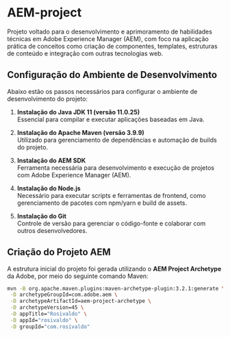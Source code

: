 # AEM-project

Projeto voltado para o desenvolvimento e aprimoramento de habilidades técnicas em Adobe Experience Manager (AEM), com foco na aplicação prática de conceitos como criação de componentes, templates, estruturas de conteúdo e integração com outras tecnologias web.

## Configuração do Ambiente de Desenvolvimento

Abaixo estão os passos necessários para configurar o ambiente de desenvolvimento do projeto:

1. **Instalação do Java JDK 11 (versão 11.0.25)**  
   Essencial para compilar e executar aplicações baseadas em Java.

2. **Instalação do Apache Maven (versão 3.9.9)**  
   Utilizado para gerenciamento de dependências e automação de builds do projeto.

3. **Instalação do AEM SDK**  
   Ferramenta necessária para desenvolvimento e execução de projetos com Adobe Experience Manager (AEM).

4. **Instalação do Node.js**  
   Necessário para executar scripts e ferramentas de frontend, como gerenciamento de pacotes com npm/yarn e build de assets.

5. **Instalação do Git**  
   Controle de versão para gerenciar o código-fonte e colaborar com outros desenvolvedores.


## Criação do Projeto AEM

A estrutura inicial do projeto foi gerada utilizando o **AEM Project Archetype** da Adobe, por meio do seguinte comando Maven:

```bash
mvn -B org.apache.maven.plugins:maven-archetype-plugin:3.2.1:generate \
 -D archetypeGroupId=com.adobe.aem \
 -D archetypeArtifactId=aem-project-archetype \
 -D archetypeVersion=45 \
 -D appTitle="Rosivaldo" \
 -D appId="rosivaldo" \
 -D groupId="com.rosivaldo"
